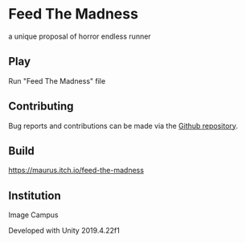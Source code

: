 # Feed The Madness

a unique proposal of horror endless runner

## Play

Run "Feed The Madness" file

## Contributing

Bug reports and contributions can be made via the [Github repository](https://github.com/mauromendozacp/Feed-The-Madness).

## Build

https://maurus.itch.io/feed-the-madness

## Institution

Image Campus



Developed with Unity 2019.4.22f1



